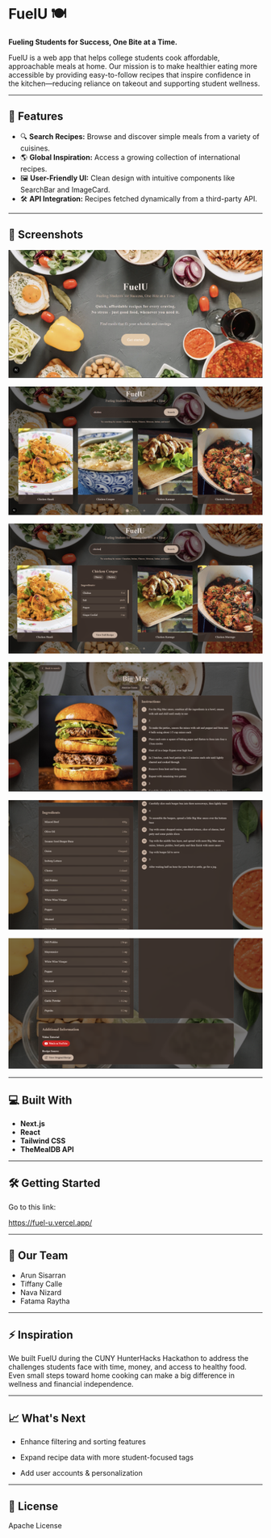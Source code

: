 # FuelU 🍽️

**Fueling Students for Success, One Bite at a Time.**

FuelU is a web app that helps college students cook affordable, approachable meals at home. Our mission is to make healthier eating more accessible by providing easy-to-follow recipes that inspire confidence in the kitchen—reducing reliance on takeout and supporting student wellness.

---

## 🚀 Features

- 🔍 **Search Recipes:** Browse and discover simple meals from a variety of cuisines.
- 🌎 **Global Inspiration:** Access a growing collection of international recipes.
- 🖼️ **User-Friendly UI:** Clean design with intuitive components like SearchBar and ImageCard.
- 🛠️ **API Integration:** Recipes fetched dynamically from a third-party API.

---

## 🎨 Screenshots

![Welcome Page](./screenshots/WelcomePage.png)

![Main Page 1](./screenshots/mainpage1.png)

![Main Page 2](./screenshots/mainpage2.png)

![Recipe Page 1](./screenshots/Recipe1.png)

![Recipe Page 2](./screenshots/recipe2.png)

![Recipe Page 3](./screenshots/recipe3.png)


---

## 💻 Built With

- **Next.js**
- **React**
- **Tailwind CSS**
- **TheMealDB API**

---

## 🛠️ Getting Started

Go to this link:

https://fuel-u.vercel.app/

---

## 🙌 Our Team
- Arun Sisarran 
- Tiffany Calle
- Nava Nizard
- Fatama Raytha

---

## ⚡ Inspiration
We built FuelU during the CUNY HunterHacks Hackathon to address the challenges students face with time, money, and access to healthy food. Even small steps toward home cooking can make a big difference in wellness and financial independence.

---

## 📈 What's Next
- Enhance filtering and sorting features

- Expand recipe data with more student-focused tags

- Add user accounts & personalization
---
## 📄 License
Apache License
